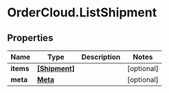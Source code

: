 # OrderCloud.ListShipment

## Properties
Name | Type | Description | Notes
------------ | ------------- | ------------- | -------------
**items** | [**[Shipment]**](Shipment.md) |  | [optional] 
**meta** | [**Meta**](Meta.md) |  | [optional] 


